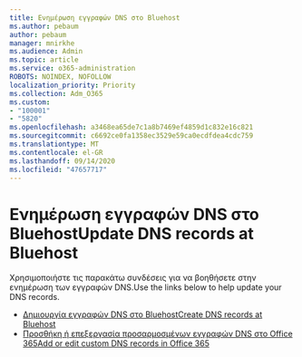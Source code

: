 ```yaml
---
title: Ενημέρωση εγγραφών DNS στο Bluehost
ms.author: pebaum
author: pebaum
manager: mnirkhe
ms.audience: Admin
ms.topic: article
ms.service: o365-administration
ROBOTS: NOINDEX, NOFOLLOW
localization_priority: Priority
ms.collection: Adm_O365
ms.custom:
- "100001"
- "5820"
ms.openlocfilehash: a3468ea65de7c1a8b7469ef4859d1c832e16c821
ms.sourcegitcommit: c6692ce0fa1358ec3529e59ca0ecdfdea4cdc759
ms.translationtype: MT
ms.contentlocale: el-GR
ms.lasthandoff: 09/14/2020
ms.locfileid: "47657717"
---
```

# <a name="update-dns-records-at-bluehost"></a><span data-ttu-id="6c3fe-102">Ενημέρωση εγγραφών DNS στο Bluehost</span><span class="sxs-lookup"><span data-stu-id="6c3fe-102">Update DNS records at Bluehost</span></span>

<span data-ttu-id="6c3fe-103">Χρησιμοποιήστε τις παρακάτω συνδέσεις για να βοηθήσετε στην ενημέρωση των εγγραφών DNS.</span><span class="sxs-lookup"><span data-stu-id="6c3fe-103">Use the links below to help update your DNS records.</span></span>

- [<span data-ttu-id="6c3fe-104">Δημιουργία εγγραφών DNS στο Bluehost</span><span class="sxs-lookup"><span data-stu-id="6c3fe-104">Create DNS records at Bluehost</span></span>](https://docs.microsoft.com/microsoft-365/admin/dns/create-dns-records-at-bluehost?view=o365-worldwide)
- [<span data-ttu-id="6c3fe-105">Προσθήκη ή επεξεργασία προσαρμοσμένων εγγραφών DNS στο Office 365</span><span class="sxs-lookup"><span data-stu-id="6c3fe-105">Add or edit custom DNS records in Office 365</span></span>](https://docs.microsoft.com/microsoft-365/admin/setup/add-domain#add-or-edit-custom-dns-records)